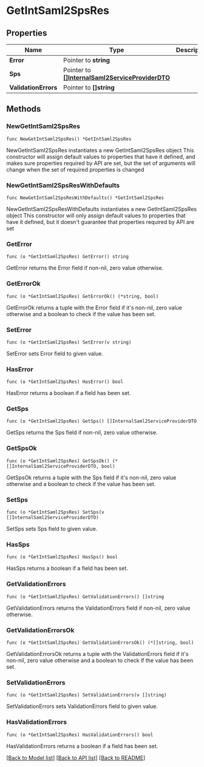 # GetIntSaml2SpsRes

## Properties

Name | Type | Description | Notes
------------ | ------------- | ------------- | -------------
**Error** | Pointer to **string** |  | [optional] 
**Sps** | Pointer to [**[]InternalSaml2ServiceProviderDTO**](InternalSaml2ServiceProviderDTO.md) |  | [optional] 
**ValidationErrors** | Pointer to **[]string** |  | [optional] 

## Methods

### NewGetIntSaml2SpsRes

`func NewGetIntSaml2SpsRes() *GetIntSaml2SpsRes`

NewGetIntSaml2SpsRes instantiates a new GetIntSaml2SpsRes object
This constructor will assign default values to properties that have it defined,
and makes sure properties required by API are set, but the set of arguments
will change when the set of required properties is changed

### NewGetIntSaml2SpsResWithDefaults

`func NewGetIntSaml2SpsResWithDefaults() *GetIntSaml2SpsRes`

NewGetIntSaml2SpsResWithDefaults instantiates a new GetIntSaml2SpsRes object
This constructor will only assign default values to properties that have it defined,
but it doesn't guarantee that properties required by API are set

### GetError

`func (o *GetIntSaml2SpsRes) GetError() string`

GetError returns the Error field if non-nil, zero value otherwise.

### GetErrorOk

`func (o *GetIntSaml2SpsRes) GetErrorOk() (*string, bool)`

GetErrorOk returns a tuple with the Error field if it's non-nil, zero value otherwise
and a boolean to check if the value has been set.

### SetError

`func (o *GetIntSaml2SpsRes) SetError(v string)`

SetError sets Error field to given value.

### HasError

`func (o *GetIntSaml2SpsRes) HasError() bool`

HasError returns a boolean if a field has been set.

### GetSps

`func (o *GetIntSaml2SpsRes) GetSps() []InternalSaml2ServiceProviderDTO`

GetSps returns the Sps field if non-nil, zero value otherwise.

### GetSpsOk

`func (o *GetIntSaml2SpsRes) GetSpsOk() (*[]InternalSaml2ServiceProviderDTO, bool)`

GetSpsOk returns a tuple with the Sps field if it's non-nil, zero value otherwise
and a boolean to check if the value has been set.

### SetSps

`func (o *GetIntSaml2SpsRes) SetSps(v []InternalSaml2ServiceProviderDTO)`

SetSps sets Sps field to given value.

### HasSps

`func (o *GetIntSaml2SpsRes) HasSps() bool`

HasSps returns a boolean if a field has been set.

### GetValidationErrors

`func (o *GetIntSaml2SpsRes) GetValidationErrors() []string`

GetValidationErrors returns the ValidationErrors field if non-nil, zero value otherwise.

### GetValidationErrorsOk

`func (o *GetIntSaml2SpsRes) GetValidationErrorsOk() (*[]string, bool)`

GetValidationErrorsOk returns a tuple with the ValidationErrors field if it's non-nil, zero value otherwise
and a boolean to check if the value has been set.

### SetValidationErrors

`func (o *GetIntSaml2SpsRes) SetValidationErrors(v []string)`

SetValidationErrors sets ValidationErrors field to given value.

### HasValidationErrors

`func (o *GetIntSaml2SpsRes) HasValidationErrors() bool`

HasValidationErrors returns a boolean if a field has been set.


[[Back to Model list]](../README.md#documentation-for-models) [[Back to API list]](../README.md#documentation-for-api-endpoints) [[Back to README]](../README.md)


